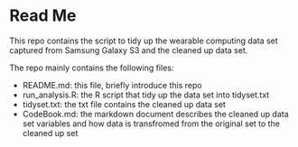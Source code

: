 Read Me
========================================================

This repo contains the script to tidy up the wearable computing data set captured from Samsung Galaxy S3 and the cleaned up data set.

The repo mainly contains the following files:

- README.md: this file, briefly introduce this repo
- run_analysis.R: the R script that tidy up the data set into tidyset.txt
- tidyset.txt: the txt file contains the cleaned up data set
- CodeBook.md: the markdown document describes the cleaned up data set variables and how data is transfromed from the original set to the cleaned up set

